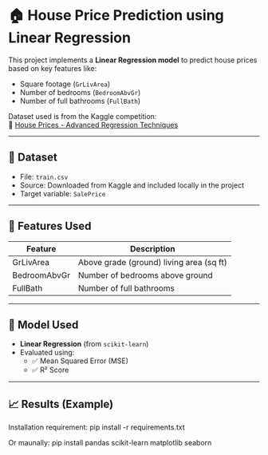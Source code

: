 # 🏠 House Price Prediction using Linear Regression

This project implements a **Linear Regression model** to predict house prices based on key features like:
- Square footage (`GrLivArea`)
- Number of bedrooms (`BedroomAbvGr`)
- Number of full bathrooms (`FullBath`)

Dataset used is from the Kaggle competition:  
🔗 [House Prices - Advanced Regression Techniques](https://www.kaggle.com/c/house-prices-advanced-regression-techniques/data)

---

## 📂 Dataset

- File: `train.csv`
- Source: Downloaded from Kaggle and included locally in the project
- Target variable: `SalePrice`

---

## 📌 Features Used

| Feature       | Description                           |
|---------------|---------------------------------------|
| GrLivArea     | Above grade (ground) living area (sq ft) |
| BedroomAbvGr  | Number of bedrooms above ground       |
| FullBath      | Number of full bathrooms              |

---

## 🧠 Model Used

- **Linear Regression** (from `scikit-learn`)
- Evaluated using:
  - ✅ Mean Squared Error (MSE)
  - ✅ R² Score

---

## 📈 Results (Example)



Installation requirement:
pip install -r requirements.txt

Or maunally:
pip install pandas scikit-learn matplotlib seaborn
